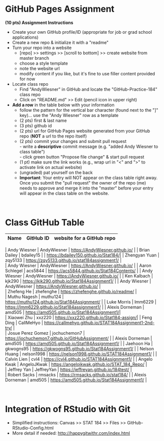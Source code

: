 
# GitHub Pages Assignment

**(10 pts) Assignment Instructions**

- Create your own GitHub profile/ID (appropriate for job or grad school applications)  
- Create a new repo & initialize it with a "readme"   
- Turn your repo into a website  
    - [repo] >> settings >> [scroll to bottom] >> create website from master branch  
    - choose a style template 
    - note the website url  
    - modify content if you like, but it's fine to use filler content provided for now  
- Locate class repo
    - Find "AndyWiesner" in GitHub and locate the "GitHub-Practice-184" class repo
    - Click on "README.md" >> Edit (pencil icon in upper right)
- **Add a row** in the table below with your information 
    - follow the pattern for the vertical bar character (found next to the "]" key)... use the "Andy Wiesner" row as a template
    - (2 pts) first & last name  
    - (3 pts) github id  
    - (2 pts) url for GitHub Pages website generated from your GitHub repo (**NOT** a url to the repo itself)
    - (2 pts) commit your changes and submit pull request   
            - write a **descriptive** commit message (e.g. "added Andy Wiesner to class table")  
            - click green button "Propose file change" & start pull request  
    - (1 pt) make sure the link works (e.g., wrap url in "<" and ">" to activate link on actual website)  
    - (ungraded) pat yourself on the back
    - **Important**: Your entry will NOT appear on the class table right away.  Once you submit the "pull request" the owner of the repo (me) needs to approve and merge it into the "master" before your entry will appear in the class table on the website. 

<br>

# Class GitHub Table 

|Name        |GitHub ID             |website for a GitHub repo                                |  
|:------------------------|:---------------------|:--------------------------------------------------------|  

| Andy Wiesner | AndyWiesner | <https://AndyWiesner.github.io/> | 
| Brian Dailey | bdailey15 | | <https://bdailey150.github.io/Stat184/>|
| Zhengyan Yuan | zqy5133 | https://zqy5133.github.io/stat184assignment1/ |  
| Andy Wiesner | AndyWiesner | <https://AndyWiesner.github.io/> |
| Aaron Schlegel | acs5844 | <https://acs5844.github.io/Stat184Contents/> |
| Andy Wiesner | AndyWiesner | <https://AndyWiesner.github.io/> | 
| Ken Kalbach | kjk290 | <https://kjk290.github.io/Stat184Assignment1/> |
| Andy Wiesner | AndyWiesner | <https://AndyWiesner.github.io/> |  
| Zhefeng He | zhefenghe | <https://zhefenghe.github.io/readme/> |  
| Muthu Nagesh | muthu124    | <https://muthu124.github.io/Stat184Assignment/>    |
| Luke Morris  | lmm6229  |  <https://lmm6229.github.io/Stat184assignment1/> |
| Alexis Dorneman | amd505 | <https://amd505.github.io/Stat184Assignment1/>|  
| Xiaowei Zhu | xxz220 | <https://xxz220.github.io/Stat184-assign/>|
| Feng Ding | CallMeHyo | <https://callmehyo.github.io/STAT184Assignment1-2nd-try/> |  
| Josue Perez Gomez | jochuchemon7 | <https://jochuchemon7.github.io/GitHubAssignment/> |
| Alexis Dorneman | amd505 | <https://amd505.github.io/Stat184Assignment1/> |
| Jaehoon Ha | gkwogns95 | <https://gkwogns95.github.io/Stat184Assignment1/> |
| Nelson Huang | nelson1998 | <https://nelson1998.github.io/STAT184Assignment1/> |
| Calvin Lien | cvl4 | <https://cvl4.github.io/STAT184Assignment1/> |
| Angelo Kwak  | AngeloJKwak | <https://angelojkwak.github.io/STAT_184_Repo/> |  
| Jeffrey Yan | JeffreyYan | <https://jeffreyan.github.io/184test/> |  
| Robert Sacks | rmsacks | <https://rmsacks.github.io/stat184/> |
| Alexis Dorneman | amd505 | <https://amd505.github.io/Stat184Assignment1/> |  



<br>


# Integration of RStudio with Git

- Simplified instructions: Canvas >> STAT 184 >> Files >> GitHub-RStudio-Config.html  
- More detail if needed: <http://happygitwithr.com/index.html>


